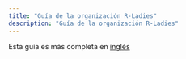 ```yaml
---
title: "Guía de la organización R-Ladies"
description: "Guía de la organización R-Ladies"
---
```


Esta guía es más completa en [inglés](/)
